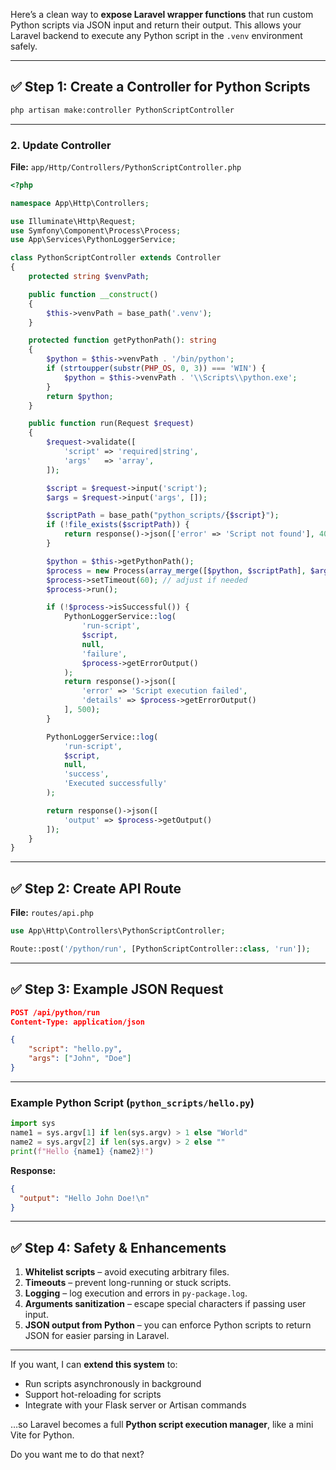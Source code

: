 Here’s a clean way to **expose Laravel wrapper functions** that run custom Python scripts via JSON input and return their output. This allows your Laravel backend to execute any Python script in the `.venv` environment safely.

---

## ✅ Step 1: Create a Controller for Python Scripts

```bash
php artisan make:controller PythonScriptController
```

---

### 2. Update Controller

**File:** `app/Http/Controllers/PythonScriptController.php`

```php
<?php

namespace App\Http\Controllers;

use Illuminate\Http\Request;
use Symfony\Component\Process\Process;
use App\Services\PythonLoggerService;

class PythonScriptController extends Controller
{
    protected string $venvPath;

    public function __construct()
    {
        $this->venvPath = base_path('.venv');
    }

    protected function getPythonPath(): string
    {
        $python = $this->venvPath . '/bin/python';
        if (strtoupper(substr(PHP_OS, 0, 3)) === 'WIN') {
            $python = $this->venvPath . '\\Scripts\\python.exe';
        }
        return $python;
    }

    public function run(Request $request)
    {
        $request->validate([
            'script' => 'required|string',
            'args'   => 'array',
        ]);

        $script = $request->input('script');
        $args = $request->input('args', []);

        $scriptPath = base_path("python_scripts/{$script}");
        if (!file_exists($scriptPath)) {
            return response()->json(['error' => 'Script not found'], 404);
        }

        $python = $this->getPythonPath();
        $process = new Process(array_merge([$python, $scriptPath], $args));
        $process->setTimeout(60); // adjust if needed
        $process->run();

        if (!$process->isSuccessful()) {
            PythonLoggerService::log(
                'run-script', 
                $script, 
                null, 
                'failure', 
                $process->getErrorOutput()
            );
            return response()->json([
                'error' => 'Script execution failed',
                'details' => $process->getErrorOutput()
            ], 500);
        }

        PythonLoggerService::log(
            'run-script', 
            $script, 
            null, 
            'success', 
            'Executed successfully'
        );

        return response()->json([
            'output' => $process->getOutput()
        ]);
    }
}
```

---

## ✅ Step 2: Create API Route

**File:** `routes/api.php`

```php
use App\Http\Controllers\PythonScriptController;

Route::post('/python/run', [PythonScriptController::class, 'run']);
```

---

## ✅ Step 3: Example JSON Request

```json
POST /api/python/run
Content-Type: application/json

{
    "script": "hello.py",
    "args": ["John", "Doe"]
}
```

---

### Example Python Script (`python_scripts/hello.py`)

```python
import sys
name1 = sys.argv[1] if len(sys.argv) > 1 else "World"
name2 = sys.argv[2] if len(sys.argv) > 2 else ""
print(f"Hello {name1} {name2}!")
```

**Response:**

```json
{
  "output": "Hello John Doe!\n"
}
```

---

## ✅ Step 4: Safety & Enhancements

1. **Whitelist scripts** – avoid executing arbitrary files.
2. **Timeouts** – prevent long-running or stuck scripts.
3. **Logging** – log execution and errors in `py-package.log`.
4. **Arguments sanitization** – escape special characters if passing user input.
5. **JSON output from Python** – you can enforce Python scripts to return JSON for easier parsing in Laravel.

---

If you want, I can **extend this system** to:

* Run scripts asynchronously in background
* Support hot-reloading for scripts
* Integrate with your Flask server or Artisan commands

…so Laravel becomes a full **Python script execution manager**, like a mini Vite for Python.

Do you want me to do that next?
